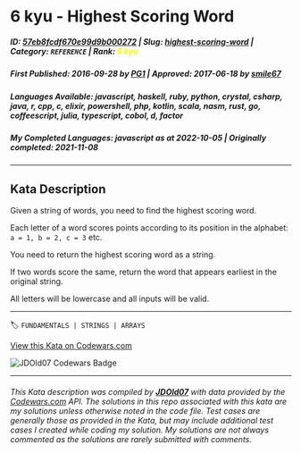 # 6 kyu - Highest Scoring Word

##### **ID**: [57eb8fcdf670e99d9b000272](https://www.codewars.com/kata/57eb8fcdf670e99d9b000272) | **Slug**: [highest-scoring-word](https://www.codewars.com/kata/57eb8fcdf670e99d9b000272) | **Category**: `REFERENCE` | **Rank**: <span style="color:yellow">6 kyu</span>

##### **First Published**: 2016-09-28 ***by*** [PG1](https://www.codewars.com/users/PG1) | **Approved**: 2017-06-18 ***by*** [smile67](https://www.codewars.com/users/smile67)

##### **Languages Available**: javascript, haskell, ruby, python, crystal, csharp, java, r, cpp, c, elixir, powershell, php, kotlin, scala, nasm, rust, go, coffeescript, julia, typescript, cobol, d, factor

##### **My Completed Languages**: javascript ***as at*** 2022-10-05 | **Originally completed**: 2021-11-08

---

## Kata Description


Given a string of words, you need to find the highest scoring word.



Each letter of a word scores points according to its position in the alphabet: `a = 1, b = 2, c = 3` etc.



You need to return the highest scoring word as a string.



If two words score the same, return the word that appears earliest in the original string.



All letters will be lowercase and all inputs will be valid.

---


🏷 `FUNDAMENTALS | STRINGS | ARRAYS`


[View this Kata on Codewars.com](https://www.codewars.com/kata/57eb8fcdf670e99d9b000272)

![](https://www.codewars.com/users/jdold07/badges/large "JDOld07 Codewars Badge")

---

###### *This Kata description was compiled by [**JDOld07**](https://tpstech.dev) with data provided by the [Codewars.com](https://www.codewars.com) API.  The solutions in this repo associated with this kata are my solutions unless otherwise noted in the code file.  Test cases are generally those as provided in the Kata, but may include additional test cases I created while coding my solution.  My solutions are not always commented as the solutions are rarely submitted with comments.*
